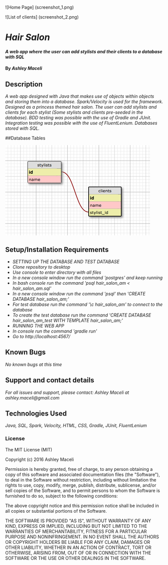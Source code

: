![Home Page] (screenshot_1.png)

![List of clients] (screenshot_2.png)

# _Hair Salon_

#### _A web app where the user can add stylists and their clients to a database with SQL_

#### By _**Ashley Maceli**_

## Description

_A web app designed with Java that makes use of objects within objects and storing them into a database. Spark/Velocity is used for the framework. Designed as a princess themed hair salon. The user can add stylists and clients for each stylist (Some stylists and clients pre-seeded in the database). BDD testing was possible with the use of Gradle and JUnit. Integration testing was possible with the use of FluentLenium. Databases stored with SQL._

##Database Tables

![Database](sqldesign.png)

## Setup/Installation Requirements

* _SETTING UP THE DATABASE AND TEST DATABASE_
* _Clone repository to desktop_
* _Use console to enter directory with all files_
* _In a new console window run the command 'postgres' and keep running_
* _In bash console run the command 'psql hair_salon_am < hair_salon_am.sql'_
* _In a new console window run the command 'psql' then 'CREATE DATABASE hair_salon_am;'_
* _For test database run the command '\c hair_salon_am' to connect to the database_
* _To create the test database run the command 'CREATE DATABASE hair_salon_am_test WITH TEMPLATE hair_salon_am;'_
* _RUNNING THE WEB APP_
* _In console run the command 'gradle run'_
* _Go to http://localhost:4567/_

## Known Bugs

_No known bugs at this time_

## Support and contact details

_For all issues and support, please contact:
Ashley Maceli at ashley.maceli@gmail.com_

## Technologies Used

_Java, SQL, Spark, Velocity, HTML, CSS, Gradle, JUnit, FluentLenium_

### License

The MIT License (MIT)

Copyright (c) 2016 Ashley Maceli

Permission is hereby granted, free of charge, to any person obtaining a copy
of this software and associated documentation files (the "Software"), to deal
in the Software without restriction, including without limitation the rights
to use, copy, modify, merge, publish, distribute, sublicense, and/or sell
copies of the Software, and to permit persons to whom the Software is
furnished to do so, subject to the following conditions:

The above copyright notice and this permission notice shall be included in all
copies or substantial portions of the Software.

THE SOFTWARE IS PROVIDED "AS IS", WITHOUT WARRANTY OF ANY KIND, EXPRESS OR
IMPLIED, INCLUDING BUT NOT LIMITED TO THE WARRANTIES OF MERCHANTABILITY,
FITNESS FOR A PARTICULAR PURPOSE AND NONINFRINGEMENT. IN NO EVENT SHALL THE
AUTHORS OR COPYRIGHT HOLDERS BE LIABLE FOR ANY CLAIM, DAMAGES OR OTHER
LIABILITY, WHETHER IN AN ACTION OF CONTRACT, TORT OR OTHERWISE, ARISING FROM,
OUT OF OR IN CONNECTION WITH THE SOFTWARE OR THE USE OR OTHER DEALINGS IN THE
SOFTWARE.
